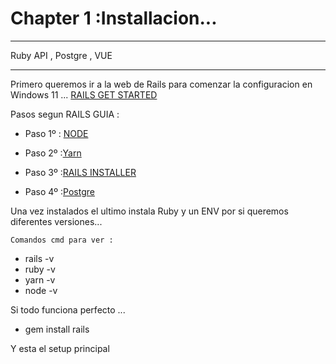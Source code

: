 # Chapter 1 :Installacion...


---
Ruby API , Postgre , VUE 

---
Primero queremos ir a la web de Rails para comenzar la configuracion en Windows 11 ...
[RAILS GET STARTED](https://guides.rubyonrails.org/getting_started.html)

Pasos segun RAILS GUIA :

* Paso 1º : [NODE](https://nodejs.org/es/download/)
* Paso 2º :[Yarn](https://classic.yarnpkg.com/lang/en/docs/install/#windows-stable)
* Paso 3º :[RAILS INSTALLER](https://rubyinstaller.org/)

* Paso 4º :[Postgre](https://www.postgresql.org/download/windows/)


Una vez instalados el ultimo instala Ruby y un ENV por si queremos diferentes versiones...

    Comandos cmd para ver :
- rails -v
- ruby -v 
- yarn -v 
- node -v

Si todo funciona perfecto ...

- gem install rails

Y esta el setup principal